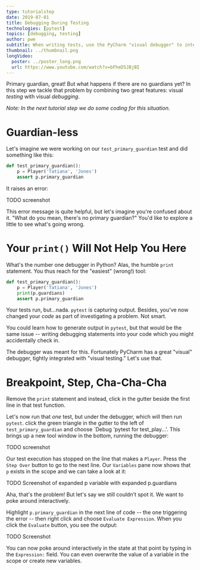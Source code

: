 ```yaml
---
type: tutorialstep
date: 2019-07-01
title: Debugging During Testing
technologies: [pytest]
topics: [debugging, testing]
author: pwe
subtitle: When writing tests, use the PyCharm "visual debugger" to interactively poke around in the context of a problem.
thumbnail: ../thumbnail.png
longVideo:
  poster: ../poster_long.png
  url: https://www.youtube.com/watch?v=bFheD5JBjBI
---
```


Primary guardian, great! 
But what happens if there are no guardians yet?
In this step we tackle that problem by combining two great features: visual *testing* with visual *debugging*.

*Note: In the next tutorial step we do some coding for this situation.*

# Guardian-less

Let's imagine we were working on our `test_primary_guardian` test and did something like this:

```python
def test_primary_guardian():
    p = Player('Tatiana', 'Jones')
    assert p.primary_guardian
```

It raises an error:

TODO screenshot

This error message is quite helpful, but let's imagine you're confused about it.
"What do you mean, there's no primary guardian?"
You'd like to explore a little to see what's going wrong.

# Your `print()` Will Not Help You Here

What's the number one debugger in Python?
Alas, the humble `print` statement.
You thus reach for the "easiest" (wrong!) tool:

```python
def test_primary_guardian():
    p = Player('Tatiana', 'Jones')
    print(p.guardians)
    assert p.primary_guardian
```

Your tests run, but...nada.
`pytest` is capturing output.
Besides, you've now changed your *code* as part of investigating a problem.
Not smart.

You could learn how to generate output in `pytest`, but that would be the same issue -- writing debugging statements into your code which you might accidentally check in.

The debugger was meant for this. 
Fortunately PyCharm has a great "visual" debugger, tightly integrated with "visual testing."
Let's use that.

# Breakpoint, Step, Cha-Cha-Cha

Remove the `print` statement and instead, click in the gutter beside the first line in that test function.

Let's now run that *one* test, but under the debugger, which will then run `pytest`.
click the green triangle in the gutter to the left of `test_primary_guardian` and choose `Debug 'pytest for test_play...'.
This brings up a new tool window in the bottom, running the debugger:

TODO screenshot

Our test execution has stopped on the line that makes a `Player`.
Press the `Step Over` button to go to the next line.
Our `Variables` pane now shows that `p` exists in the scope and we can take a look at it:

TODO Screenshot of expanded p variable with expanded p.guardians

Aha, that's the problem! 
But let's say we still couldn't spot it. We want to poke around interactively.

Highlight `p.primary_guardian` in the next line of code -- the one triggering the error -- then right click and choose `Evaluate Expression`.
When you click the `Evaluate` button, you see the output:

TODO Screenshot

You can now poke around interactively in the state at that point by typing in the `Expression:` field.
You can even overwrite the value of a variable in the scope or create new variables.
